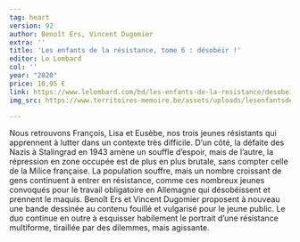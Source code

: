 ```yaml
---
tag: heart
version: 92
author: Benoît Ers, Vincent Dugomier
extra: ''
title: 'Les enfants de la résistance, tome 6 : désobéir !'
editor: Le Lombard
col: ''
year: "2020"
price: 10,95 €
link: https://www.lelombard.com/bd/les-enfants-de-la-resistance/desobeir
img_src: https://www.territoires-memoire.be/assets/uploads/lesenfantsdelaresistance.jpg

---
```

Nous retrouvons François, Lisa et Eusèbe, nos trois jeunes résistants qui apprennent à lutter dans un contexte très difficile. D’un côté, la défaite des Nazis à Stalingrad en 1943 amène un souffle d’espoir, mais de l’autre, la répression en zone occupée est de plus en plus brutale, sans compter celle de la Milice française. La population souffre, mais un nombre croissant de gens continuent à entrer en résistance, comme ces nombreux jeunes convoqués pour le travail obligatoire en Allemagne qui désobéissent et prennent le maquis. Benoît Ers et Vincent Dugomier proposent à nouveau une bande dessinée au contenu fouillé et vulgarisé pour le jeune public. Le duo continue en outre à esquisser habilement le portrait d’une résistance multiforme, tiraillée par des dilemmes, mais agissante.